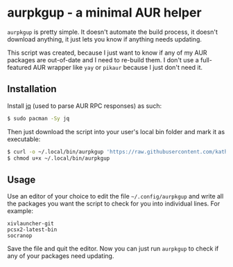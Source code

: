 # aurpkgup - a minimal AUR helper

`aurpkgup` is pretty simple. It doesn't automate the build process, it doesn't download anything, it just lets you know if anything needs updating.

This script was created, because I just want to know if any of my AUR packages are out-of-date and I need to re-build them. I don't use a full-featured AUR wrapper like `yay` or `pikaur` because I just don't need it.

## Installation

Install [jq](https://archlinux.org/packages/extra/x86_64/jq/) (used to parse AUR RPC responses) as such:

```sh
$ sudo pacman -Sy jq
```

Then just download the script into your user's local bin folder and mark it as executable:

```sh
$ curl -o ~/.local/bin/aurpkgup 'https://raw.githubusercontent.com/kathrindc/aurpkgup/main/aurpkgup'
$ chmod u+x ~/.local/bin/aurpkgup
```

## Usage

Use an editor of your choice to edit the file `~/.config/aurpkgup` and write all the packages you want the script to check for you into individual lines. For example:

```
xivlauncher-git
pcsx2-latest-bin
socranop
```

Save the file and quit the editor. Now you can just run `aurpkgup` to check if any of your packages need updating.

